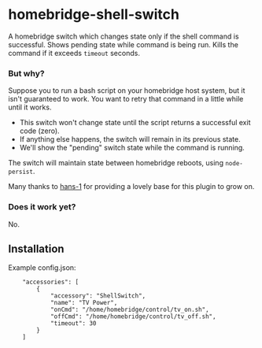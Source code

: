 # homebridge-shell-switch

A homebridge switch which changes state only if the shell command is successful.
Shows pending state while command is being run.
Kills the command if it exceeds `timeout` seconds.

### But why?

Suppose you to run a bash script on your homebridge host system, but it isn't guaranteed to work. You want to retry that command in a little while until it works.

- This switch won't change state until the script returns a successful exit code (zero). 
- If anything else happens, the switch will remain in its previous state.
- We'll show the "pending" switch state while the command is running.

The switch will maintain state between homebridge reboots, using `node-persist`.

Many thanks to [hans-1](https://github.com/hans-1/homebridge-cmdtriggerswitch) for providing a lovely base for this plugin to grow on.

### Does it work yet?

No.

## Installation

Example config.json:
```
    "accessories": [
        {
            "accessory": "ShellSwitch",
            "name": "TV Power",
            "onCmd": "/home/homebridge/control/tv_on.sh",
            "offCmd": "/home/homebridge/control/tv_off.sh",
            "timeout": 30
        }
    ]
```
